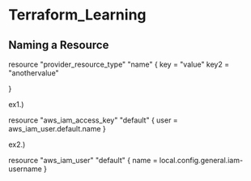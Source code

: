 # Terraform_Learning


Naming a Resource
------------------------

resource "provider_resource_type" "name" {
  key = "value"
  key2 = "anothervalue"

}

ex1.)

resource "aws_iam_access_key" "default" {
  user = aws_iam_user.default.name
}



ex2.)

resource "aws_iam_user" "default" {
  name = local.config.general.iam-username
}
